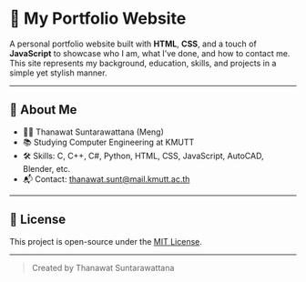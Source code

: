 # 💼 My Portfolio Website

A personal portfolio website built with **HTML**, **CSS**, and a touch of **JavaScript** to showcase who I am, what I’ve done, and how to contact me.  
This site represents my background, education, skills, and projects in a simple yet stylish manner.

---

## 🙋 About Me

- 👨‍🎓 Thanawat Suntarawattana (Meng)
- 📚 Studying Computer Engineering at KMUTT
- 🛠 Skills: C, C++, C#, Python, HTML, CSS, JavaScript, AutoCAD, Blender, etc.
- 📬 Contact: thanawat.sunt@mail.kmutt.ac.th

---

## 📄 License

This project is open-source under the [MIT License](LICENSE).

---

> Created by Thanawat Suntarawattana
